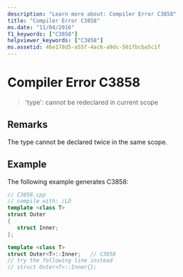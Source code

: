 ```yaml
---
description: "Learn more about: Compiler Error C3858"
title: "Compiler Error C3858"
ms.date: "11/04/2016"
f1_keywords: ["C3858"]
helpviewer_keywords: ["C3858"]
ms.assetid: 46e178d5-a55f-4ac6-a9dc-561fbcba5c1f
---
```

# Compiler Error C3858

> 'type': cannot be redeclared in current scope

## Remarks

The type cannot be declared twice in the same scope.

## Example

The following example generates C3858:

```cpp
// C3858.cpp
// compile with: /LD
template <class T>
struct Outer
{
   struct Inner;
};

template <class T>
struct Outer<T>::Inner;   // C3858
// try the following line instead
// struct Outer<T>::Inner{};
```
